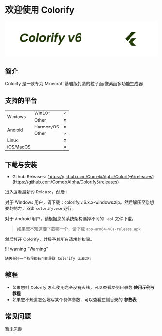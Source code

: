 # 欢迎使用 Colorify
![Colorify](./assets/c6maska.png)

## 简介
Colorify 是一款专为 Minecraft 基岩版打造的粒子画/像素画多功能生成器

## 支持的平台
<table>
    <tr>
        <td rowspan="3">Windows</td>   
    </tr>
    <tr>
        <td>Win10+</td> 
        <td>&#10003</td> 
    </tr>
    <tr>
        <td>Other</td> 
        <td>&#10005</td> 
    </tr>
    <tr>
        <td rowspan="3">Android</td>
    </tr>
    <tr>
  		 <td>HarmonyOS</td> 
  		 <td>&#10005</td> 
    </tr>
    <tr>
        <td>Other</td> 
        <td>&#10003</td> 
    </tr>
    <tr>
        <td>Linux</td> 
        <td colspan="2", align="right">&#10005</td> 
    </tr> 
    <tr>
        <td>iOS/MacOS</td> 
        <td colspan="2", align="right">&#10005</td> 
    </tr> 
</table>

## 下载与安装
- Github Releases: [https://github.com/ComeixAlpha/Colorify6/releases](https://github.com/ComeixAlpha/Colorify6/releases)

进入查看最新的 Release，然后：

对于 Windows 用户，请下载：colorify.v.6.x.x-windows.zip。然后解压至您想要的地方，双击 `colorify.exe` 运行。

对于 Android 用户，请根据您的系统架构选择不同的 `.apk` 文件下载。

> 如果您不知道要下载哪一个，请下载 `app-arm64-v8a-release.apk`

然后打开 Colorify，并授予其所有请求的权限。

!!! warning "Warning"

    缺失任何一个权限都有可能导致 Colorify 无法运行

## 教程
- 如果您对 Colorify 怎么使用完全没有头绪，可以查看左侧目录的 **使用示例与教程**
- 如果您不知道怎么填写某个具体参数，可以查看左侧目录的 **参数表**

## 常见问题
暂未完善